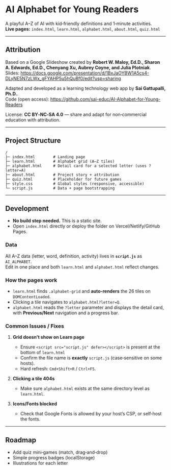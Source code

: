 
# AI Alphabet for Young Readers

A playful A–Z of AI with kid‑friendly definitions and 1‑minute activities.  
**Live pages:** `index.html`, `learn.html`, `alphabet.html`, `about.html`, `quiz.html`

---

## Attribution

Based on a Google Slideshow created by **Robert W. Maloy, Ed.D., Sharon A. Edwards, Ed.D., Chenyang Xu, Aubrey Coyne, and Julia Plotniak**.  
Slides: https://docs.google.com/presentation/d/1BxJaOYBW1A5cs4-DLyNE5N7zLWx_gFYAHP5u5hQuBf0/edit?usp=sharing

Adapted and developed as a learning technology web app by **Sai Gattupalli, Ph.D.**.  
Code (open access): https://github.com/sai-educ/AI-Alphabet-for-Young-Readers

License: **CC BY‑NC‑SA 4.0** — share and adapt for non‑commercial education with attribution.

---

## Project Structure

```
/
├─ index.html        # Landing page
├─ learn.html        # Alphabet grid (A–Z tiles)
├─ alphabet.html     # Detail card for a selected letter (uses ?letter=A)
├─ about.html        # Project story + attribution
├─ quiz.html         # Placeholder for future games
├─ style.css         # Global styles (responsive, accessible)
└─ script.js         # Data + page bootstrapping
```

---

## Development

- **No build step needed.** This is a static site.
- Open `index.html` directly or deploy the folder on Vercel/Netlify/GitHub Pages.

### Data
All A–Z data (letter, word, definition, activity) lives in **`script.js`** as `AI_ALPHABET`.  
Edit in one place and both `learn.html` and `alphabet.html` reflect changes.

### How the pages work

- `learn.html` finds `.alphabet-grid` and **auto‑renders** the 26 tiles on `DOMContentLoaded`.
- Clicking a tile navigates to `alphabet.html?letter=Q`.
- `alphabet.html` reads the `?letter` parameter and displays the detail card, with **Previous/Next** navigation and a progress bar.

### Common Issues / Fixes

1. **Grid doesn’t show on Learn page**  
   - Ensure `<script src="script.js" defer></script>` is present at the bottom of `learn.html`  
   - Confirm the file name is **exactly** `script.js` (case‑sensitive on some hosts).
   - Hard refresh: `Cmd+Shift+R` / `Ctrl+F5`.

2. **Clicking a tile 404s**  
   - Make sure `alphabet.html` exists at the same directory level as `learn.html`.

3. **Icons/Fonts blocked**  
   - Check that Google Fonts is allowed by your host’s CSP, or self‑host the fonts.

---

## Roadmap

- Add quiz mini‑games (match, drag‑and‑drop)
- Simple progress badges (localStorage)
- Illustrations for each letter
